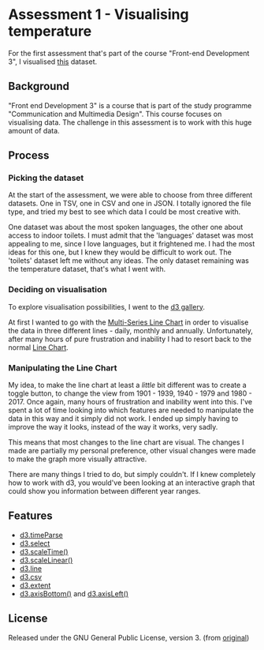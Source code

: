 # Assessment 1 - Visualising temperature

For the first assessment that's part of the course "Front-end Development 3", I visualised [this](https://github.com/cmda-fe3/course-17-18/blob/master/assessment-1/temperature.csv) dataset.

## Background

"Front end Development 3" is a course that is part of the study programme "Communication and Multimedia Design". This course focuses on visualising data. The challenge in this assessment is to work with this huge amount of data.

## Process

### Picking the dataset

At the start of the assessment, we were able to choose from three different datasets. One in TSV, one in CSV and one in JSON.
I totally ignored the file type, and tried my best to see which data I could be most creative with.

One dataset was about the most spoken languages, the other one about access to indoor toilets.
I must admit that the 'languages' dataset was most appealing to me, since I love languages, but it frightened me. I had the most ideas for this one, but I knew they would be difficult to work out.
The 'toilets' dataset left me without any ideas. The only dataset remaining was the temperature dataset, that's what I went with.

### Deciding on visualisation

To explore visualisation possibilities, I went to the [d3 gallery](https://github.com/d3/d3/wiki/Gallery).

At first I wanted to go with the [Multi-Series Line Chart](https://bl.ocks.org/mbostock/3884955) in order to visualise the data in three different lines - daily, monthly and annually. Unfortunately, after many hours of pure frustration and inability I had to resort back to the normal [Line Chart](https://bl.ocks.org/mbostock/3884955). 

### Manipulating the Line Chart

My idea, to make the line chart at least a *little* bit different was to create a toggle button, to change the view from 1901 - 1939, 1940 - 1979 and 1980 - 2017. Once again, many hours of frustration and inability went into this. I've spent a lot of time looking into which features are needed to manipulate the data in this way and it simply did not work. I ended up simply having to improve the way it looks, instead of the way it works, very sadly.

This means that most changes to the line chart are visual. The changes I made are partially my personal preference, other visual changes were made to make the graph more visually attractive.

There are many things I tried to do, but simply couldn't. If I knew completely how to work with d3, you would've been looking at an interactive graph that could show you information between different year ranges. 

## Features

* [d3.timeParse](https://github.com/d3/d3-time-format#timeParse)
* [d3.select](https://github.com/d3/d3-selection#select)
* [d3.scaleTime()](https://github.com/d3/d3-scale#scaleTime)
* [d3.scaleLinear()](https://github.com/d3/d3-scale#scaleLinear)
* [d3.line](https://github.com/d3/d3-shape#line)
* [d3.csv](https://github.com/d3/d3-request/blob/master/README.md#csv)
* [d3.extent](https://github.com/d3/d3-array#extent)
* [d3.axisBottom()](https://github.com/d3/d3-axis#axisBottom) and [d3.axisLeft()](https://github.com/d3/d3-axis#axisLeft)

## License
Released under the GNU General Public License, version 3. (from [original](https://bl.ocks.org/mbostock/3883245))
